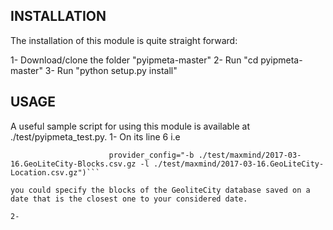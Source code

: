 ## INSTALLATION
The installation of this module is quite straight forward: 

1- Download/clone the folder "pyipmeta-master"
2- Run "cd pyipmeta-master"
3- Run "python setup.py install"

## USAGE
A useful sample script for using this module is available at ./test/pyipmeta_test.py.
1- On its line 6 i.e 
```ipm = pyipmeta.IpMeta(provider="maxmind",
                      provider_config="-b ./test/maxmind/2017-03-16.GeoLiteCity-Blocks.csv.gz -l ./test/maxmind/2017-03-16.GeoLiteCity-Location.csv.gz")```
                      
you could specify the blocks of the GeoliteCity database saved on a date that is the closest one to your considered date.
                      
2- 

